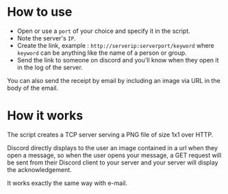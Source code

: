 # How to use
- Open or use a `port` of your choice and specify it in the script.
- Note the server's `IP`.
- Create the link, example : `http://serverip:serverport/keyword` where `keyword` can be anything like the name of a person or group.
- Send the link to someone on discord and you'll know when they open it in the log of the server.

You can also send the receipt by email by including an image via URL in the body of the email.

# How it works
The script creates a TCP server serving a PNG file of size 1x1 over HTTP. 

Discord directly displays to the user an image contained in a url when they open a message, so when the user opens your message, a GET request will be sent from their Discord client to your server and your server will display the acknowledgement.

It works exactly the same way with e-mail.